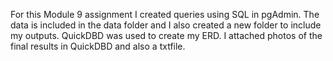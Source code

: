 For this Module 9 assignment I created queries using SQL in pgAdmin. The data is included in the data folder and I also created a new folder to include my outputs. QuickDBD was used to create my ERD. I attached photos of the final results in QuickDBD and also a txtfile.